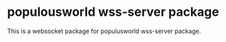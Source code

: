 # populousworld wss-server package

This is a websocket package for populusworld wss-server package.

